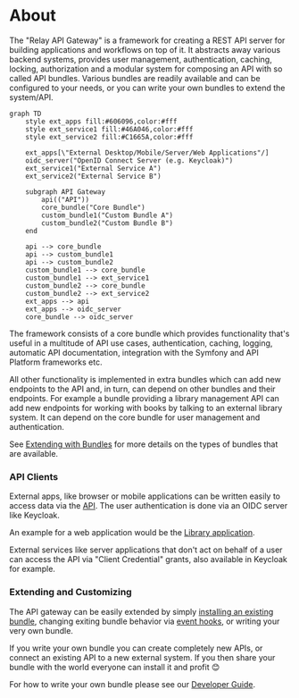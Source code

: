 # About

The "Relay API Gateway" is a framework for creating a REST API server for
building applications and workflows on top of it. It abstracts away various
backend systems, provides user management, authentication, caching, locking,
authorization and a modular system for composing an API with so called API
bundles. Various bundles are readily available and can be configured to your
needs, or you can write your own bundles to extend the system/API.

```mermaid
graph TD
    style ext_apps fill:#606096,color:#fff
    style ext_service1 fill:#46A046,color:#fff
    style ext_service2 fill:#C1665A,color:#fff

    ext_apps[\"External Desktop/Mobile/Server/Web Applications"/]
    oidc_server("OpenID Connect Server (e.g. Keycloak)")
    ext_service1("External Service A")
    ext_service2("External Service B")

    subgraph API Gateway
        api(("API"))
        core_bundle("Core Bundle")
        custom_bundle1("Custom Bundle A")
        custom_bundle2("Custom Bundle B")
    end

    api --> core_bundle
    api --> custom_bundle1
    api --> custom_bundle2
    custom_bundle1 --> core_bundle
    custom_bundle1 --> ext_service1
    custom_bundle2 --> core_bundle
    custom_bundle2 --> ext_service2
    ext_apps --> api
    ext_apps --> oidc_server
    core_bundle --> oidc_server
```

The framework consists of a core bundle which provides functionality that's
useful in a multitude of API use cases, authentication, caching, logging,
automatic API documentation, integration with the Symfony and API Platform
frameworks etc.

All other functionality is implemented in extra bundles which can add new
endpoints to the API and, in turn, can depend on other bundles and their
endpoints. For example a bundle providing a library management API can add new
endpoints for working with books by talking to an external library system. It
can depend on the core bundle for user management and authentication.

See [Extending with Bundles](./extending_with_bundles.md) for more details on
the types of bundles that are available.

### API Clients

External apps, like browser or mobile applications can be written easily to
access data via the [API](#api). The user authentication is done via an OIDC
server like Keycloak.

An example for a web application would be the [Library
application](https://dbp-demo.tugraz.at/apps/sublibrary/en).

External services like server applications that don't act on behalf of a user
can access the API via "Client Credential" grants, also available in Keycloak
for example.

### Extending and Customizing

The API gateway can be easily extended by simply [installing an existing
bundle](./extending_with_bundles.md), changing exiting bundle behavior via
[event hooks](./hooks.md), or writing your very own bundle.

If you write your own bundle you can create completely new APIs, or connect an
existing API to a new external system. If you then share your bundle with the
world everyone can install it and profit 😊

For how to write your own bundle please see our [Developer Guide](./dev).
